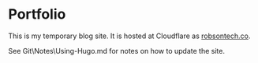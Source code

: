 # Portfolio

This is my temporary blog site. It is hosted at Cloudflare as [robsontech.co](https://robsontech.co "My technical blog").

See Git\Notes\Using-Hugo.md for notes on how to update the site.
